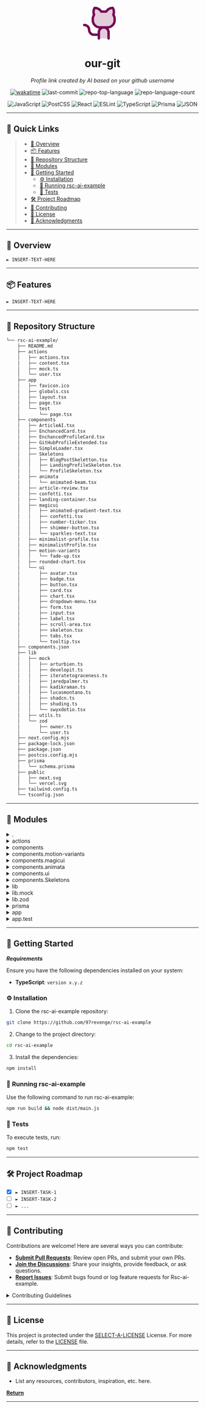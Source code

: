 <p align="center">
<svg xmlns="http://www.w3.org/2000/svg" width="102" height="102" viewBox="0 0 256 256"><g fill="#770954"><path d="M208 104v8a48 48 0 0 1-48 48h-24a32 32 0 0 1 32 32v40h-64v-40a32 32 0 0 1 32-32h-24a48 48 0 0 1-48-48v-8a49.3 49.3 0 0 1 8.51-27.3A51.92 51.92 0 0 1 76 32a52 52 0 0 1 43.83 24h32.34A52 52 0 0 1 196 32a51.92 51.92 0 0 1 3.49 44.7A49.3 49.3 0 0 1 208 104" opacity=".2"/><path d="M208.3 75.68A59.74 59.74 0 0 0 202.93 28a8 8 0 0 0-6.93-4a59.75 59.75 0 0 0-48 24h-24a59.75 59.75 0 0 0-48-24a8 8 0 0 0-6.93 4a59.78 59.78 0 0 0-5.38 47.68A58.14 58.14 0 0 0 56 104v8a56.06 56.06 0 0 0 48.44 55.47A39.8 39.8 0 0 0 96 192v8H72a24 24 0 0 1-24-24a40 40 0 0 0-40-40a8 8 0 0 0 0 16a24 24 0 0 1 24 24a40 40 0 0 0 40 40h24v16a8 8 0 0 0 16 0v-40a24 24 0 0 1 48 0v40a8 8 0 0 0 16 0v-40a39.8 39.8 0 0 0-8.44-24.53A56.06 56.06 0 0 0 216 112v-8a58 58 0 0 0-7.7-28.32M200 112a40 40 0 0 1-40 40h-48a40 40 0 0 1-40-40v-8a41.74 41.74 0 0 1 6.9-22.48a8 8 0 0 0 1.1-7.69a43.8 43.8 0 0 1 .79-33.58a43.88 43.88 0 0 1 32.32 20.06a8 8 0 0 0 6.71 3.69h32.35a8 8 0 0 0 6.74-3.69a43.87 43.87 0 0 1 32.32-20.06a43.8 43.8 0 0 1 .77 33.58a8.09 8.09 0 0 0 1 7.65a41.76 41.76 0 0 1 7 22.52Z"/></g></svg>
</p>
<p align="center">
    <h1 align="center">our-git</h1>
</p>
<p align="center">
    <em><i>Profile link created by AI based on your github username</i></em>
</p>
<p align="center">
	<a href="https://wakatime.com/badge/github/97revenge/our-git"><img src="https://wakatime.com/badge/github/97revenge/our-git.svg" alt="wakatime"></a>
	<img src="https://img.shields.io/github/last-commit/97revenge/rsc-ai-example?style=flat&logo=git&logoColor=white&color=0080ff" alt="last-commit">
	<img src="https://img.shields.io/github/languages/top/97revenge/rsc-ai-example?style=flat&color=0080ff" alt="repo-top-language">
	<img src="https://img.shields.io/github/languages/count/97revenge/rsc-ai-example?style=flat&color=0080ff" alt="repo-language-count">
<p>
<p align="center">
		<em></em>
</p>
<p align="center">
	<img src="https://img.shields.io/badge/JavaScript-F7DF1E.svg?style=flat&logo=JavaScript&logoColor=black" alt="JavaScript">
	<img src="https://img.shields.io/badge/PostCSS-DD3A0A.svg?style=flat&logo=PostCSS&logoColor=white" alt="PostCSS">
	<img src="https://img.shields.io/badge/React-61DAFB.svg?style=flat&logo=React&logoColor=black" alt="React">
	<img src="https://img.shields.io/badge/ESLint-4B32C3.svg?style=flat&logo=ESLint&logoColor=white" alt="ESLint">
	<img src="https://img.shields.io/badge/TypeScript-3178C6.svg?style=flat&logo=TypeScript&logoColor=white" alt="TypeScript">
	<img src="https://img.shields.io/badge/Prisma-2D3748.svg?style=flat&logo=Prisma&logoColor=white" alt="Prisma">
	<img src="https://img.shields.io/badge/JSON-000000.svg?style=flat&logo=JSON&logoColor=white" alt="JSON">
</p>
<hr>

## 🔗 Quick Links

> - [📍 Overview](#-overview)
> - [📦 Features](#-features)
> - [📂 Repository Structure](#-repository-structure)
> - [🧩 Modules](#-modules)
> - [🚀 Getting Started](#-getting-started)
>   - [⚙️ Installation](#️-installation)
>   - [🤖 Running rsc-ai-example](#-running-rsc-ai-example)
>   - [🧪 Tests](#-tests)
> - [🛠 Project Roadmap](#-project-roadmap)
> - [🤝 Contributing](#-contributing)
> - [📄 License](#-license)
> - [👏 Acknowledgments](#-acknowledgments)

---

## 📍 Overview

<code>► INSERT-TEXT-HERE</code>

---

## 📦 Features

<code>► INSERT-TEXT-HERE</code>

---

## 📂 Repository Structure

```sh
└── rsc-ai-example/
    ├── README.md
    ├── actions
    │   ├── actions.tsx
    │   ├── content.tsx
    │   ├── mock.ts
    │   └── user.tsx
    ├── app
    │   ├── favicon.ico
    │   ├── globals.css
    │   ├── layout.tsx
    │   ├── page.tsx
    │   └── test
    │       └── page.tsx
    ├── components
    │   ├── ArticleAI.tsx
    │   ├── EnchancedCard.tsx
    │   ├── EnchancedProfileCard.tsx
    │   ├── GitHubProfileExtended.tsx
    │   ├── SimpleLoader.tsx
    │   ├── Skeletons
    │   │   ├── BlogPostSkeletton.tsx
    │   │   ├── LandingProfileSkeleton.tsx
    │   │   └── ProfileSkeleton.tsx
    │   ├── animata
    │   │   └── animated-beam.tsx
    │   ├── article-review.tsx
    │   ├── confetti.tsx
    │   ├── landing-container.tsx
    │   ├── magicui
    │   │   ├── animated-gradient-text.tsx
    │   │   ├── confetti.tsx
    │   │   ├── number-ticker.tsx
    │   │   ├── shimmer-button.tsx
    │   │   └── sparkles-text.tsx
    │   ├── minimalist-profile.tsx
    │   ├── minimalistProfile.tsx
    │   ├── motion-variants
    │   │   └── fade-up.tsx
    │   ├── rounded-chart.tsx
    │   └── ui
    │       ├── avatar.tsx
    │       ├── badge.tsx
    │       ├── button.tsx
    │       ├── card.tsx
    │       ├── chart.tsx
    │       ├── dropdown-menu.tsx
    │       ├── form.tsx
    │       ├── input.tsx
    │       ├── label.tsx
    │       ├── scroll-area.tsx
    │       ├── skeleton.tsx
    │       ├── tabs.tsx
    │       └── tooltip.tsx
    ├── components.json
    ├── lib
    │   ├── mock
    │   │   ├── arturbien.ts
    │   │   ├── developit.ts
    │   │   ├── iteratetograceness.ts
    │   │   ├── jaredpalmer.ts
    │   │   ├── kadikraman.ts
    │   │   ├── lucasmontano.ts
    │   │   ├── shadcn.ts
    │   │   ├── shuding.ts
    │   │   └── swyxdotio.tsx
    │   ├── utils.ts
    │   └── zod
    │       ├── owner.ts
    │       └── user.ts
    ├── next.config.mjs
    ├── package-lock.json
    ├── package.json
    ├── postcss.config.mjs
    ├── prisma
    │   └── schema.prisma
    ├── public
    │   ├── next.svg
    │   └── vercel.svg
    ├── tailwind.config.ts
    └── tsconfig.json
```

---

## 🧩 Modules

<details closed><summary>.</summary>

| File                                                                                             | Summary                                                         |
| ------------------------------------------------------------------------------------------------ | --------------------------------------------------------------- |
| [postcss.config.mjs](https://github.com/97revenge/rsc-ai-example/blob/master/postcss.config.mjs) | A tool for transforming CSS with JavaScript                     |
| [tailwind.config.ts](https://github.com/97revenge/rsc-ai-example/blob/master/tailwind.config.ts) | added required classes and prefix in shadcn/magic-ui components |
| [components.json](https://github.com/97revenge/rsc-ai-example/blob/master/components.json)       | shadcn-ui configuration json                                    |
| [tsconfig.json](https://github.com/97revenge/rsc-ai-example/blob/master/tsconfig.json)           | typescript configuration                                        |
| [package.json](https://github.com/97revenge/rsc-ai-example/blob/master/package.json)             | all my dependencies and commands                                |
| [next.config.mjs](https://github.com/97revenge/rsc-ai-example/blob/master/next.config.mjs)       | nextjs 14 configuration                                         |
| []()                                                                                             |                                                                 |

</details>

<details closed><summary>actions</summary>

| File                                                                                       | Summary                                                                                                                                                                                              |
| ------------------------------------------------------------------------------------------ | ---------------------------------------------------------------------------------------------------------------------------------------------------------------------------------------------------- |
| [user.tsx](https://github.com/97revenge/rsc-ai-example/blob/master/actions/user.tsx)       | AI test implementation, based on Tool Calling                                                                                                                                                        |
| [mock.ts](https://github.com/97revenge/rsc-ai-example/blob/master/actions/mock.ts)         | mock information for front end development                                                                                                                                                           |
| [actions.tsx](https://github.com/97revenge/rsc-ai-example/blob/master/actions/actions.tsx) | set of functions that are useful throughout development                                                                                                                                              |
| [content.tsx](https://github.com/97revenge/rsc-ai-example/blob/master/actions/content.tsx) | searches a user's GitHub repositories, analyzes their programming languages, generates a prompt and system from the obtained data, and finally uses an AI model to generate text based on this data. |

</details>

<details closed><summary>components</summary>

| File                                                                                                                      | Summary                         |
| ------------------------------------------------------------------------------------------------------------------------- | ------------------------------- |
| [EnchancedProfileCard.tsx](https://github.com/97revenge/rsc-ai-example/blob/master/components/EnchancedProfileCard.tsx)   | <code>► INSERT-TEXT-HERE</code> |
| [SimpleLoader.tsx](https://github.com/97revenge/rsc-ai-example/blob/master/components/SimpleLoader.tsx)                   | <code>► INSERT-TEXT-HERE</code> |
| [EnchancedCard.tsx](https://github.com/97revenge/rsc-ai-example/blob/master/components/EnchancedCard.tsx)                 | <code>► INSERT-TEXT-HERE</code> |
| [GitHubProfileExtended.tsx](https://github.com/97revenge/rsc-ai-example/blob/master/components/GitHubProfileExtended.tsx) | <code>► INSERT-TEXT-HERE</code> |
| [confetti.tsx](https://github.com/97revenge/rsc-ai-example/blob/master/components/confetti.tsx)                           | <code>► INSERT-TEXT-HERE</code> |
| [ArticleAI.tsx](https://github.com/97revenge/rsc-ai-example/blob/master/components/ArticleAI.tsx)                         | <code>► INSERT-TEXT-HERE</code> |
| [rounded-chart.tsx](https://github.com/97revenge/rsc-ai-example/blob/master/components/rounded-chart.tsx)                 | <code>► INSERT-TEXT-HERE</code> |
| [minimalist-profile.tsx](https://github.com/97revenge/rsc-ai-example/blob/master/components/minimalist-profile.tsx)       | <code>► INSERT-TEXT-HERE</code> |
| [minimalistProfile.tsx](https://github.com/97revenge/rsc-ai-example/blob/master/components/minimalistProfile.tsx)         | <code>► INSERT-TEXT-HERE</code> |
| [landing-container.tsx](https://github.com/97revenge/rsc-ai-example/blob/master/components/landing-container.tsx)         | <code>► INSERT-TEXT-HERE</code> |
| [article-review.tsx](https://github.com/97revenge/rsc-ai-example/blob/master/components/article-review.tsx)               | <code>► INSERT-TEXT-HERE</code> |

</details>

<details closed><summary>components.motion-variants</summary>

| File                                                                                                          | Summary                         |
| ------------------------------------------------------------------------------------------------------------- | ------------------------------- |
| [fade-up.tsx](https://github.com/97revenge/rsc-ai-example/blob/master/components/motion-variants/fade-up.tsx) | <code>► INSERT-TEXT-HERE</code> |

</details>

<details closed><summary>components.magicui</summary>

| File                                                                                                                                | Summary                         |
| ----------------------------------------------------------------------------------------------------------------------------------- | ------------------------------- |
| [shimmer-button.tsx](https://github.com/97revenge/rsc-ai-example/blob/master/components/magicui/shimmer-button.tsx)                 | <code>► INSERT-TEXT-HERE</code> |
| [number-ticker.tsx](https://github.com/97revenge/rsc-ai-example/blob/master/components/magicui/number-ticker.tsx)                   | <code>► INSERT-TEXT-HERE</code> |
| [confetti.tsx](https://github.com/97revenge/rsc-ai-example/blob/master/components/magicui/confetti.tsx)                             | <code>► INSERT-TEXT-HERE</code> |
| [animated-gradient-text.tsx](https://github.com/97revenge/rsc-ai-example/blob/master/components/magicui/animated-gradient-text.tsx) | <code>► INSERT-TEXT-HERE</code> |
| [sparkles-text.tsx](https://github.com/97revenge/rsc-ai-example/blob/master/components/magicui/sparkles-text.tsx)                   | <code>► INSERT-TEXT-HERE</code> |

</details>

<details closed><summary>components.animata</summary>

| File                                                                                                              | Summary                         |
| ----------------------------------------------------------------------------------------------------------------- | ------------------------------- |
| [animated-beam.tsx](https://github.com/97revenge/rsc-ai-example/blob/master/components/animata/animated-beam.tsx) | <code>► INSERT-TEXT-HERE</code> |

</details>

<details closed><summary>components.ui</summary>

| File                                                                                                         | Summary                         |
| ------------------------------------------------------------------------------------------------------------ | ------------------------------- |
| [tabs.tsx](https://github.com/97revenge/rsc-ai-example/blob/master/components/ui/tabs.tsx)                   | <code>► INSERT-TEXT-HERE</code> |
| [avatar.tsx](https://github.com/97revenge/rsc-ai-example/blob/master/components/ui/avatar.tsx)               | <code>► INSERT-TEXT-HERE</code> |
| [label.tsx](https://github.com/97revenge/rsc-ai-example/blob/master/components/ui/label.tsx)                 | <code>► INSERT-TEXT-HERE</code> |
| [chart.tsx](https://github.com/97revenge/rsc-ai-example/blob/master/components/ui/chart.tsx)                 | <code>► INSERT-TEXT-HERE</code> |
| [dropdown-menu.tsx](https://github.com/97revenge/rsc-ai-example/blob/master/components/ui/dropdown-menu.tsx) | <code>► INSERT-TEXT-HERE</code> |
| [badge.tsx](https://github.com/97revenge/rsc-ai-example/blob/master/components/ui/badge.tsx)                 | <code>► INSERT-TEXT-HERE</code> |
| [card.tsx](https://github.com/97revenge/rsc-ai-example/blob/master/components/ui/card.tsx)                   | <code>► INSERT-TEXT-HERE</code> |
| [scroll-area.tsx](https://github.com/97revenge/rsc-ai-example/blob/master/components/ui/scroll-area.tsx)     | <code>► INSERT-TEXT-HERE</code> |
| [input.tsx](https://github.com/97revenge/rsc-ai-example/blob/master/components/ui/input.tsx)                 | <code>► INSERT-TEXT-HERE</code> |
| [button.tsx](https://github.com/97revenge/rsc-ai-example/blob/master/components/ui/button.tsx)               | <code>► INSERT-TEXT-HERE</code> |
| [form.tsx](https://github.com/97revenge/rsc-ai-example/blob/master/components/ui/form.tsx)                   | <code>► INSERT-TEXT-HERE</code> |
| [tooltip.tsx](https://github.com/97revenge/rsc-ai-example/blob/master/components/ui/tooltip.tsx)             | <code>► INSERT-TEXT-HERE</code> |
| [skeleton.tsx](https://github.com/97revenge/rsc-ai-example/blob/master/components/ui/skeleton.tsx)           | <code>► INSERT-TEXT-HERE</code> |

</details>

<details closed><summary>components.Skeletons</summary>

| File                                                                                                                                  | Summary                         |
| ------------------------------------------------------------------------------------------------------------------------------------- | ------------------------------- |
| [LandingProfileSkeleton.tsx](https://github.com/97revenge/rsc-ai-example/blob/master/components/Skeletons/LandingProfileSkeleton.tsx) | <code>► INSERT-TEXT-HERE</code> |
| [BlogPostSkeletton.tsx](https://github.com/97revenge/rsc-ai-example/blob/master/components/Skeletons/BlogPostSkeletton.tsx)           | <code>► INSERT-TEXT-HERE</code> |
| [ProfileSkeleton.tsx](https://github.com/97revenge/rsc-ai-example/blob/master/components/Skeletons/ProfileSkeleton.tsx)               | <code>► INSERT-TEXT-HERE</code> |

</details>

<details closed><summary>lib</summary>

| File                                                                             | Summary                         |
| -------------------------------------------------------------------------------- | ------------------------------- |
| [utils.ts](https://github.com/97revenge/rsc-ai-example/blob/master/lib/utils.ts) | <code>► INSERT-TEXT-HERE</code> |

</details>

<details closed><summary>lib.mock</summary>

| File                                                                                                            | Summary                         |
| --------------------------------------------------------------------------------------------------------------- | ------------------------------- |
| [jaredpalmer.ts](https://github.com/97revenge/rsc-ai-example/blob/master/lib/mock/jaredpalmer.ts)               | <code>► INSERT-TEXT-HERE</code> |
| [lucasmontano.ts](https://github.com/97revenge/rsc-ai-example/blob/master/lib/mock/lucasmontano.ts)             | <code>► INSERT-TEXT-HERE</code> |
| [developit.ts](https://github.com/97revenge/rsc-ai-example/blob/master/lib/mock/developit.ts)                   | <code>► INSERT-TEXT-HERE</code> |
| [shadcn.ts](https://github.com/97revenge/rsc-ai-example/blob/master/lib/mock/shadcn.ts)                         | <code>► INSERT-TEXT-HERE</code> |
| [arturbien.ts](https://github.com/97revenge/rsc-ai-example/blob/master/lib/mock/arturbien.ts)                   | <code>► INSERT-TEXT-HERE</code> |
| [swyxdotio.tsx](https://github.com/97revenge/rsc-ai-example/blob/master/lib/mock/swyxdotio.tsx)                 | <code>► INSERT-TEXT-HERE</code> |
| [kadikraman.ts](https://github.com/97revenge/rsc-ai-example/blob/master/lib/mock/kadikraman.ts)                 | <code>► INSERT-TEXT-HERE</code> |
| [shuding.ts](https://github.com/97revenge/rsc-ai-example/blob/master/lib/mock/shuding.ts)                       | <code>► INSERT-TEXT-HERE</code> |
| [iteratetograceness.ts](https://github.com/97revenge/rsc-ai-example/blob/master/lib/mock/iteratetograceness.ts) | <code>► INSERT-TEXT-HERE</code> |

</details>

<details closed><summary>lib.zod</summary>

| File                                                                                 | Summary                         |
| ------------------------------------------------------------------------------------ | ------------------------------- |
| [user.ts](https://github.com/97revenge/rsc-ai-example/blob/master/lib/zod/user.ts)   | <code>► INSERT-TEXT-HERE</code> |
| [owner.ts](https://github.com/97revenge/rsc-ai-example/blob/master/lib/zod/owner.ts) | <code>► INSERT-TEXT-HERE</code> |

</details>

<details closed><summary>prisma</summary>

| File                                                                                          | Summary                         |
| --------------------------------------------------------------------------------------------- | ------------------------------- |
| [schema.prisma](https://github.com/97revenge/rsc-ai-example/blob/master/prisma/schema.prisma) | <code>► INSERT-TEXT-HERE</code> |

</details>

<details closed><summary>app</summary>

| File                                                                                   | Summary                         |
| -------------------------------------------------------------------------------------- | ------------------------------- |
| [globals.css](https://github.com/97revenge/rsc-ai-example/blob/master/app/globals.css) | <code>► INSERT-TEXT-HERE</code> |
| [page.tsx](https://github.com/97revenge/rsc-ai-example/blob/master/app/page.tsx)       | <code>► INSERT-TEXT-HERE</code> |
| [layout.tsx](https://github.com/97revenge/rsc-ai-example/blob/master/app/layout.tsx)   | <code>► INSERT-TEXT-HERE</code> |

</details>

<details closed><summary>app.test</summary>

| File                                                                                  | Summary                         |
| ------------------------------------------------------------------------------------- | ------------------------------- |
| [page.tsx](https://github.com/97revenge/rsc-ai-example/blob/master/app/test/page.tsx) | <code>► INSERT-TEXT-HERE</code> |

</details>

---

## 🚀 Getting Started

**_Requirements_**

Ensure you have the following dependencies installed on your system:

- **TypeScript**: `version x.y.z`

### ⚙️ Installation

1. Clone the rsc-ai-example repository:

```sh
git clone https://github.com/97revenge/rsc-ai-example
```

2. Change to the project directory:

```sh
cd rsc-ai-example
```

3. Install the dependencies:

```sh
npm install
```

### 🤖 Running rsc-ai-example

Use the following command to run rsc-ai-example:

```sh
npm run build && node dist/main.js
```

### 🧪 Tests

To execute tests, run:

```sh
npm test
```

---

## 🛠 Project Roadmap

- [x] `► INSERT-TASK-1`
- [ ] `► INSERT-TASK-2`
- [ ] `► ...`

---

## 🤝 Contributing

Contributions are welcome! Here are several ways you can contribute:

- **[Submit Pull Requests](https://github.com/97revenge/rsc-ai-example/blob/main/CONTRIBUTING.md)**: Review open PRs, and submit your own PRs.
- **[Join the Discussions](https://github.com/97revenge/rsc-ai-example/discussions)**: Share your insights, provide feedback, or ask questions.
- **[Report Issues](https://github.com/97revenge/rsc-ai-example/issues)**: Submit bugs found or log feature requests for Rsc-ai-example.

<details closed>
    <summary>Contributing Guidelines</summary>

1. **Fork the Repository**: Start by forking the project repository to your GitHub account.
2. **Clone Locally**: Clone the forked repository to your local machine using a Git client.
   ```sh
   git clone https://github.com/97revenge/rsc-ai-example
   ```
3. **Create a New Branch**: Always work on a new branch, giving it a descriptive name.
   ```sh
   git checkout -b new-feature-x
   ```
4. **Make Your Changes**: Develop and test your changes locally.
5. **Commit Your Changes**: Commit with a clear message describing your updates.
   ```sh
   git commit -m 'Implemented new feature x.'
   ```
6. **Push to GitHub**: Push the changes to your forked repository.
   ```sh
   git push origin new-feature-x
   ```
7. **Submit a Pull Request**: Create a PR against the original project repository. Clearly describe the changes and their motivations.

Once your PR is reviewed and approved, it will be merged into the main branch.

</details>

---

## 📄 License

This project is protected under the [SELECT-A-LICENSE](https://choosealicense.com/licenses) License. For more details, refer to the [LICENSE](https://choosealicense.com/licenses/) file.

---

## 👏 Acknowledgments

- List any resources, contributors, inspiration, etc. here.

[**Return**](#-quick-links)

---
